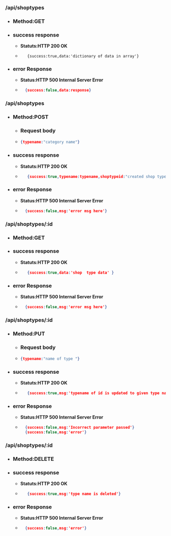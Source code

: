 ### **/api/shoptypes**
* ### **Method**:GET

* ### **success response**
    * **Statuts:HTTP 200 OK**
   * ```
        {success:true,data:'dictionary of data in array'}
       ```
* ### **error Response**
    * **Status:HTTP 500 Internal Server Error**
    * ```json
        {success:false,data:response}
      ```
### **/api/shoptypes**
* ### **Method**:POST
    * ### **Request body**
    * ```json
      {typename:"category name"}
      ```
* ### **success response**
    * **Statuts:HTTP 200 OK**
   * ```json
        {success:true,typename:typename,shoptypeid:"created shop type id"}
       ```
* ### **error Response**
    * **Status:HTTP 500 Internal Server Error**
    * ```json
        {success:false,msg:'error msg here'}
      ```
### **/api/shoptypes/:id**
* ### **Method**:GET

* ### **success response**
    * **Statuts:HTTP 200 OK**
   * ```json
        {success:true,data:'shop  type data' }
       ```
* ### **error Response**
    * **Status:HTTP 500 Internal Server Error**
    * ```json
        {success:false,msg:'error msg here'}
      ```
### **/api/shoptypes/:id**
* ### **Method**:PUT
    * ### **Request body**
    * ```json
      {typename:"name of type "}
      ```
* ### **success response**
    * **Statuts:HTTP 200 OK**
   * ```json
        {success:true,msg:'typename of id is updated to given type name'}
       ```
* ### **error Response**
    * **Status:HTTP 500 Internal Server Error**
    * ```json
        {success:false,msg:'Incorrect parameter passed'}
        {success:false,msg:'error'}
      ```
### **/api/shoptypes/:id**
* ### **Method**:DELETE

* ### **success response**
    * **Statuts:HTTP 200 OK**
   * ```json
        {success:true,msg:'type name is deleted'}
       ```
* ### **error Response**
    * **Status:HTTP 500 Internal Server Error**
    * ```json
        {success:false,msg:'error'}
      ```
